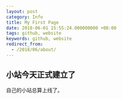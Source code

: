 ```yaml
---
layout: post
category: Info
title: My First Page
date: 2018-06-01 15:55:24.000000000 +08:00
tags: github, website
keywords: github, website
redirect_from:
  - /2018/06/about/
---
```


## 小站今天正式建立了

自己的小站总算上线了。


